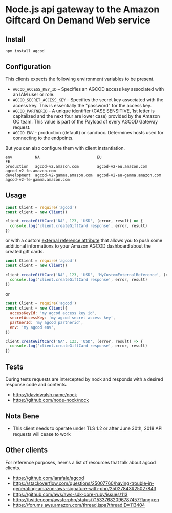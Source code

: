 Node.js api gateway to the Amazon Giftcard On Demand Web service
============

## Install
`npm install agcod`

## Configuration

This clients expects the following environment variables to be present.

- `AGCOD_ACCESS_KEY_ID` – Specifies an AGCOD access key associated with an IAM user or role.
- `AGCOD_SECRET_ACCESS_KEY` – Specifies the secret key associated with the access key. This is essentially the "password" for the access key.
- `AGCOD_PARTNERID` - A unique identifier (CASE SENSITIVE, 1st letter is capitalized and the next four are lower case) provided by the Amazon GC team. This value is part of the Payload of every AGCOD Gateway request.
- `AGCOD_ENV` - production (default) or sandbox. Determines hosts used for connecting to the endpoints.

But you can also configure them with client instantiation.

```
env          NA                         EU                            FE
production   agcod-v2.amazon.com        agcod-v2-eu.amazon.com        agcod-v2-fe.amazon.com
development  agcod-v2-gamma.amazon.com  agcod-v2-eu-gamma.amazon.com  agcod-v2-fe-gamma.amazon.com
```

## Usage
```javascript
const Client = require('agcod')
const client = new Client()

client.createGiftCard('NA', 123, 'USD', (error, result) => {
  console.log('client.createGiftCard response', error, result)
})
```

or with a custom [external reference attribute](https://s3-us-west-2.amazonaws.com/incentives-api-docs/incentives-api/gift-codes-on-demand.html#optional-external-reference-attribute) that allows you to push some additional informations to your Amazon AGCOD dashboard about the created gift cards.

```javascript
const Client = require('agcod')
const client = new Client()

client.createGiftCard('NA', 123, 'USD', 'MyCustomExternalReference', (error, result) => {
  console.log('client.createGiftCard response', error, result)
})
```

or

```javascript
const Client = require('agcod')
const client = new Client({
  accessKeyId: 'my agcod access key id',
  secretAccessKey: 'my agcod secret access key',
  partnerId: 'my agcod partnerid',
  env: 'my agcod env',
})

client.createGiftCard('NA', 123, 'USD', (error, result) => {
  console.log('client.createGiftCard response', error, result)
})
```

## Tests
During tests requests are intercepted by nock and responds with a desired response code and contents.
- https://davidwalsh.name/nock
- https://github.com/node-nock/nock

## Nota Bene
- This client needs to operate under TLS 1.2 or after June 30th, 2018 API requests will cease to work

## Other clients
For reference purposes, here's a list of resources that talk about agcod clients.
- https://github.com/larafale/agcod
- https://stackoverflow.com/questions/25007760/having-trouble-in-generating-amazon-aws-signature-with-php/25027843#25027843
- https://github.com/aws/aws-sdk-core-ruby/issues/113
- https://twitter.com/awsforphp/status/715337682096787457?lang=en
- https://forums.aws.amazon.com/thread.jspa?threadID=113404
